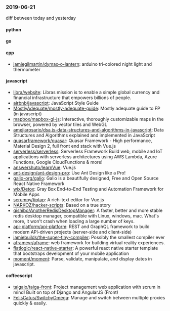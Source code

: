 ### 2019-06-21
diff between today and yesterday

#### python

#### go

#### cpp
* [jamiegilmartin/dymax-o-lantern](https://github.com/jamiegilmartin/dymax-o-lantern): arduino tri-colored night light and thermometer

#### javascript
* [libra/website](https://github.com/libra/website): Libras mission is to enable a simple global currency and financial infrastructure that empowers billions of people.
* [airbnb/javascript](https://github.com/airbnb/javascript): JavaScript Style Guide
* [MostlyAdequate/mostly-adequate-guide](https://github.com/MostlyAdequate/mostly-adequate-guide): Mostly adequate guide to FP (in javascript)
* [mapbox/mapbox-gl-js](https://github.com/mapbox/mapbox-gl-js): Interactive, thoroughly customizable maps in the browser, powered by vector tiles and WebGL
* [amejiarosario/dsa.js-data-structures-and-algorithms-in-javascript](https://github.com/amejiarosario/dsa.js-data-structures-and-algorithms-in-javascript): Data Structures and Algorithms explained and implemented in JavaScript
* [quasarframework/quasar](https://github.com/quasarframework/quasar): Quasar Framework - High performance, Material Design 2, full front end stack with Vue.js
* [serverless/serverless](https://github.com/serverless/serverless): Serverless Framework  Build web, mobile and IoT applications with serverless architectures using AWS Lambda, Azure Functions, Google CloudFunctions & more! 
* [answershuto/learnVue](https://github.com/answershuto/learnVue): Vue.js 
* [ant-design/ant-design-pro](https://github.com/ant-design/ant-design-pro):  Use Ant Design like a Pro!
* [galio-org/galio](https://github.com/galio-org/galio): Galio is a beautifully designed, Free and Open Source React Native Framework
* [wix/Detox](https://github.com/wix/Detox): Gray Box End-to-End Testing and Automation Framework for Mobile Apps
* [scrumpy/tiptap](https://github.com/scrumpy/tiptap): A rich-text editor for Vue.js
* [NARKOZ/hacker-scripts](https://github.com/NARKOZ/hacker-scripts): Based on a true story
* [qishibo/AnotherRedisDesktopManager](https://github.com/qishibo/AnotherRedisDesktopManager): A faster, better and more stable redis desktop manager, compatible with Linux, windows, mac. What's more, it won't crash when loading a large number of keys.
* [api-platform/api-platform](https://github.com/api-platform/api-platform): REST and GraphQL framework to build modern API-driven projects (server-side and client-side)
* [jamiebuilds/the-super-tiny-compiler](https://github.com/jamiebuilds/the-super-tiny-compiler):  Possibly the smallest compiler ever
* [aframevr/aframe](https://github.com/aframevr/aframe):  web framework for building virtual reality experiences.
* [flatlogic/react-native-starter](https://github.com/flatlogic/react-native-starter): A powerful react native starter template that bootstraps development of your mobile application
* [moment/moment](https://github.com/moment/moment): Parse, validate, manipulate, and display dates in javascript.

#### coffeescript
* [taigaio/taiga-front](https://github.com/taigaio/taiga-front): Project management web application with scrum in mind! Built on top of Django and AngularJS (Front)
* [FelisCatus/SwitchyOmega](https://github.com/FelisCatus/SwitchyOmega): Manage and switch between multiple proxies quickly & easily.
